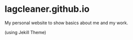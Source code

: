 # lagcleaner.github.io
My personal website to show basics about me and my work.

(using Jekill Theme)

